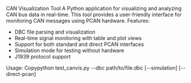 CAN Visualization Tool
A Python application for visualizing and analyzing CAN bus data in real-time. This tool provides a user-friendly interface for monitoring CAN messages using PCAN hardware.
Features:
- DBC file parsing and visualization
- Real-time signal monitoring with table and plot views
- Support for both standard and direct PCAN interfaces
- Simulation mode for testing without hardware
- J1939 protocol support


Usage:
Copypython test_canvis.py --dbc path/to/file.dbc [--simulation] [--direct-pcan]
